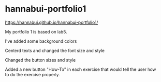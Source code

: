 # hannabui-portfolio1

https://hannabui.github.io/hannabui-portfolio1/

My portfolio 1 is based on lab5. 

I've added some background colors

Centerd texts and changed the font size and style

Changed the button sizes and style

Added a new button "How-To" in each exercise that would tell the user
how to do the exercise properly.